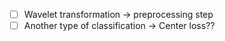 - [ ] Wavelet transformation -> preprocessing step
- [ ] Another type of classification -> Center loss??
